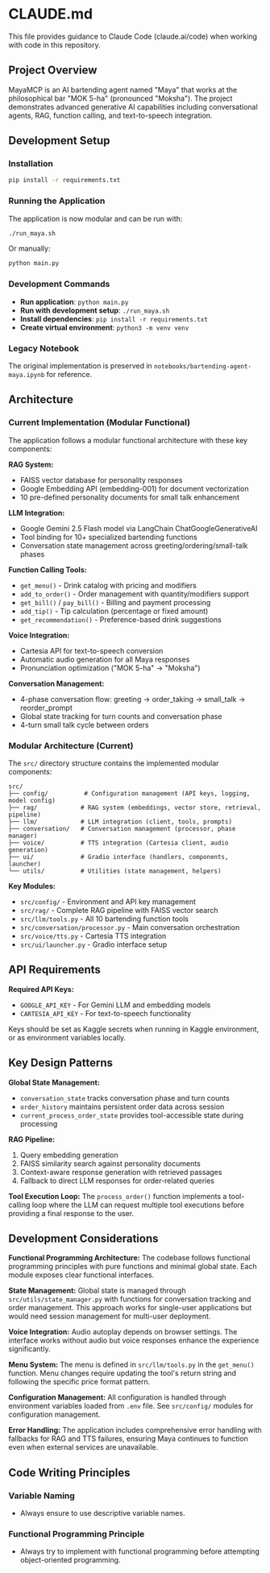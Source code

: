 # CLAUDE.md

This file provides guidance to Claude Code (claude.ai/code) when working with code in this repository.

## Project Overview

MayaMCP is an AI bartending agent named "Maya" that works at the philosophical bar "MOK 5-ha" (pronounced "Moksha"). The project demonstrates advanced generative AI capabilities including conversational agents, RAG, function calling, and text-to-speech integration.

## Development Setup

### Installation
```bash
pip install -r requirements.txt
```

### Running the Application
The application is now modular and can be run with:
```bash
./run_maya.sh
```

Or manually:
```bash
python main.py
```

### Development Commands
- **Run application**: `python main.py`
- **Run with development setup**: `./run_maya.sh`
- **Install dependencies**: `pip install -r requirements.txt`
- **Create virtual environment**: `python3 -m venv venv`

### Legacy Notebook
The original implementation is preserved in `notebooks/bartending-agent-maya.ipynb` for reference.

## Architecture

### Current Implementation (Modular Functional)
The application follows a modular functional architecture with these key components:

**RAG System:**
- FAISS vector database for personality responses
- Google Embedding API (embedding-001) for document vectorization
- 10 pre-defined personality documents for small talk enhancement

**LLM Integration:**
- Google Gemini 2.5 Flash model via LangChain ChatGoogleGenerativeAI
- Tool binding for 10+ specialized bartending functions
- Conversation state management across greeting/ordering/small-talk phases

**Function Calling Tools:**
- `get_menu()` - Drink catalog with pricing and modifiers
- `add_to_order()` - Order management with quantity/modifiers support
- `get_bill()` / `pay_bill()` - Billing and payment processing
- `add_tip()` - Tip calculation (percentage or fixed amount)
- `get_recommendation()` - Preference-based drink suggestions

**Voice Integration:**
- Cartesia API for text-to-speech conversion
- Automatic audio generation for all Maya responses
- Pronunciation optimization ("MOK 5-ha" → "Moksha")

**Conversation Management:**
- 4-phase conversation flow: greeting → order_taking → small_talk → reorder_prompt
- Global state tracking for turn counts and conversation phase
- 4-turn small talk cycle between orders

### Modular Architecture (Current)
The `src/` directory structure contains the implemented modular components:

```
src/
├── config/          # Configuration management (API keys, logging, model config)
├── rag/            # RAG system (embeddings, vector store, retrieval, pipeline)
├── llm/            # LLM integration (client, tools, prompts)
├── conversation/   # Conversation management (processor, phase manager)
├── voice/          # TTS integration (Cartesia client, audio generation)
├── ui/             # Gradio interface (handlers, components, launcher)
└── utils/          # Utilities (state management, helpers)
```

**Key Modules:**
- `src/config/` - Environment and API key management
- `src/rag/` - Complete RAG pipeline with FAISS vector search
- `src/llm/tools.py` - All 10 bartending function tools
- `src/conversation/processor.py` - Main conversation orchestration
- `src/voice/tts.py` - Cartesia TTS integration
- `src/ui/launcher.py` - Gradio interface setup

## API Requirements

**Required API Keys:**
- `GOOGLE_API_KEY` - For Gemini LLM and embedding models
- `CARTESIA_API_KEY` - For text-to-speech functionality

Keys should be set as Kaggle secrets when running in Kaggle environment, or as environment variables locally.

## Key Design Patterns

**Global State Management:**
- `conversation_state` tracks conversation phase and turn counts
- `order_history` maintains persistent order data across session
- `current_process_order_state` provides tool-accessible state during processing

**RAG Pipeline:**
1. Query embedding generation
2. FAISS similarity search against personality documents
3. Context-aware response generation with retrieved passages
4. Fallback to direct LLM responses for order-related queries

**Tool Execution Loop:**
The `process_order()` function implements a tool-calling loop where the LLM can request multiple tool executions before providing a final response to the user.

## Development Considerations

**Functional Programming Architecture:**
The codebase follows functional programming principles with pure functions and minimal global state. Each module exposes clear functional interfaces.

**State Management:**
Global state is managed through `src/utils/state_manager.py` with functions for conversation tracking and order management. This approach works for single-user applications but would need session management for multi-user deployment.

**Voice Integration:**
Audio autoplay depends on browser settings. The interface works without audio but voice responses enhance the experience significantly.

**Menu System:**
The menu is defined in `src/llm/tools.py` in the `get_menu()` function. Menu changes require updating the tool's return string and following the specific price format pattern.

**Configuration Management:**
All configuration is handled through environment variables loaded from `.env` file. See `src/config/` modules for configuration management.

**Error Handling:**
The application includes comprehensive error handling with fallbacks for RAG and TTS failures, ensuring Maya continues to function even when external services are unavailable.

## Code Writing Principles

### Variable Naming
- Always ensure to use descriptive variable names.

### Functional Programming Principle
- Always try to implement with functional programming before attempting object-oriented programming.